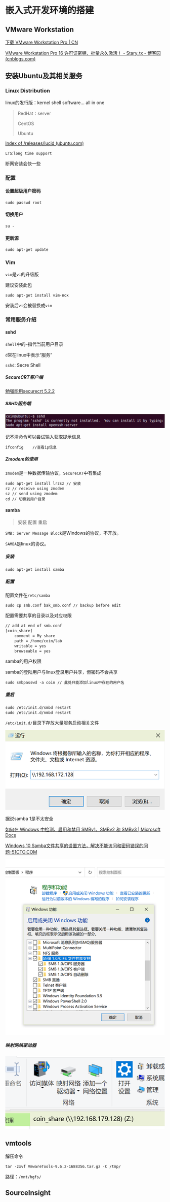 # 嵌入式开发环境的搭建

## VMware Workstation

[下载 VMware Workstation Pro | CN](https://www.vmware.com/cn/products/workstation-pro/workstation-pro-evaluation.html)

[VMware Workstation Pro 16 许可证密钥，批量永久激活！ - Stary_tx - 博客园 (cnblogs.com)](https://www.cnblogs.com/startl/p/15520629.html)

## 安装Ubuntu及其相关服务

### Linux Distribution

linux的发行版：kernel shell software... all in one

> RedHat：server
>
> CentOS
>
> Ubuntu

[Index of /releases/lucid (ubuntu.com)](http://old-releases.ubuntu.com/releases/lucid/)

`LTS`:`long time support`

断网安装会快一些

### 配置

#### 设置超级用户密码

```shell
sudo passwd root
```

#### 切换用户

```shell
su -
```

#### 更新源

```shell
sudo apt-get update
```

### Vim

`vim`是`vi`的升级版

建议安装此包

```shell
sudo apt-get install vim-nox
```

安装后`vi`会被替换成`vim`

### 常用服务介绍

#### sshd

`shell`中的`~`指代当前用户目录

`d`常在linux中表示“服务”

`sshd`: Secre Shell

##### SecureCRT客户端

[勉强能用securecrt 5.2.2](http://www.rsdown.cn/down/108133.html#download)

##### SSHD服务端

![image-20220207135452663](img\询问shell.png)

记不清命令可以尝试输入获取提示信息

```shell
ifconfig	//查看ip信息
```

##### Zmodem的使用

`zmodem`是一种数据传输协议，`SecureCRT`中有集成

```shell
sudo apt-get install lrzsz // 安装
rz // receive using zmodem
sz // send using zmodem
cd // 切换到用户目录
```

#### samba

> 安装 配置 重启

`SMB: Server Message Block`是Windows的协议，不开放。

`SAMBA`是linux的协议。

##### 安装

```shell
sudo apt-get install samba
```

##### 配置

配置文件在`/etc/samba`

```shell
sudo cp smb.conf bak_smb.conf // backup before edit
```

配置需要共享的目录以及对应权限

```shell
// add at end of smb.conf
[coin_share] 
	comment = My share
	path = /home/coin/lab
	writable = yes
	browseable = yes
```

samba的用户权限

samba的登陆用户与linux登录用户共享，但密码不会共享

```shell
sudo smbpasswd -a coin // 此处只能添加linux中存在的用户名
```

##### 重启

```shell
sudo /etc/init.d/smbd restart
sudo /etc/init.d/nmbd restart
```

`/etc/init.d/`目录下存放大量服务启动相关文件

![windows samba](img/Windowssamba.png)


 据说samba 1是不太安全

[如何在 Windows 中检测、启用和禁用 SMBv1、SMBv2 和 SMBv3 | Microsoft Docs](https://docs.microsoft.com/zh-cn/windows-server/storage/file-server/troubleshoot/detect-enable-and-disable-smbv1-v2-v3)

[Windows 10 Samba文件共享的设置方法，解决不能访问和密码错误的问题-51CTO.COM](https://os.51cto.com/article/658846.html)


![open samba](img/opensamba.png)


##### 映射网络驱动器

![samba映射](img/samba映射.png)

## vmtools

解压命令

```shell
tar -zxvf VmwareTools-9.6.2-1688356.tar.gz -C /tmp/
```

路径：`/mnt/hgfs/`

## SourceInsight

